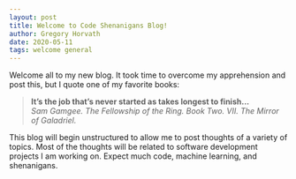 ```yaml
---
layout: post  
title: Welcome to Code Shenanigans Blog!  
author: Gregory Horvath  
date: 2020-05-11  
tags: welcome general  
---
```


Welcome all to my new blog. It took time to overcome my apprehension and post this, but I quote one of my favorite books:  
> **It’s the job that’s never started as takes longest to finish...**  
>  _Sam Gamgee. The Fellowship of the Ring. Book Two. VII. The Mirror of Galadriel._  

This blog will begin unstructured to allow me to post thoughts of a variety of topics. Most of the thoughts will be related to software development projects I am working on. Expect much code, machine learning, and shenanigans.
